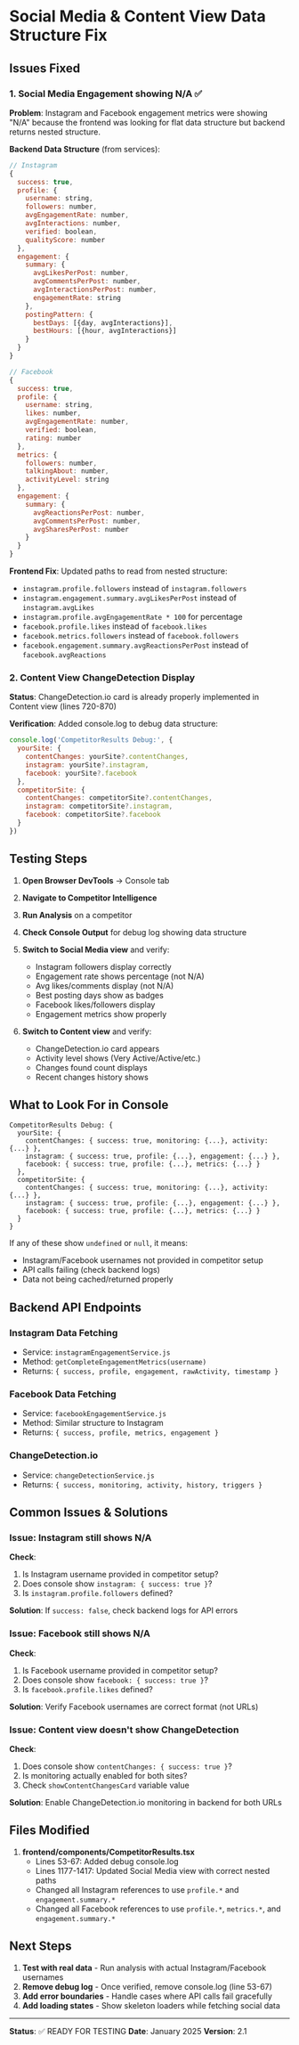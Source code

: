 # Social Media & Content View Data Structure Fix

## Issues Fixed

### 1. Social Media Engagement showing N/A ✅
**Problem**: Instagram and Facebook engagement metrics were showing "N/A" because the frontend was looking for flat data structure but backend returns nested structure.

**Backend Data Structure** (from services):
```javascript
// Instagram
{
  success: true,
  profile: {
    username: string,
    followers: number,
    avgEngagementRate: number,
    avgInteractions: number,
    verified: boolean,
    qualityScore: number
  },
  engagement: {
    summary: {
      avgLikesPerPost: number,
      avgCommentsPerPost: number,
      avgInteractionsPerPost: number,
      engagementRate: string
    },
    postingPattern: {
      bestDays: [{day, avgInteractions}],
      bestHours: [{hour, avgInteractions}]
    }
  }
}

// Facebook
{
  success: true,
  profile: {
    username: string,
    likes: number,
    avgEngagementRate: number,
    verified: boolean,
    rating: number
  },
  metrics: {
    followers: number,
    talkingAbout: number,
    activityLevel: string
  },
  engagement: {
    summary: {
      avgReactionsPerPost: number,
      avgCommentsPerPost: number,
      avgSharesPerPost: number
    }
  }
}
```

**Frontend Fix**: Updated paths to read from nested structure:
- `instagram.profile.followers` instead of `instagram.followers`
- `instagram.engagement.summary.avgLikesPerPost` instead of `instagram.avgLikes`
- `instagram.profile.avgEngagementRate * 100` for percentage
- `facebook.profile.likes` instead of `facebook.likes`
- `facebook.metrics.followers` instead of `facebook.followers`
- `facebook.engagement.summary.avgReactionsPerPost` instead of `facebook.avgReactions`

### 2. Content View ChangeDetection Display
**Status**: ChangeDetection.io card is already properly implemented in Content view (lines 720-870)

**Verification**: Added console.log to debug data structure:
```javascript
console.log('CompetitorResults Debug:', {
  yourSite: {
    contentChanges: yourSite?.contentChanges,
    instagram: yourSite?.instagram,
    facebook: yourSite?.facebook
  },
  competitorSite: {
    contentChanges: competitorSite?.contentChanges,
    instagram: competitorSite?.instagram,
    facebook: competitorSite?.facebook
  }
})
```

## Testing Steps

1. **Open Browser DevTools** → Console tab
2. **Navigate to Competitor Intelligence**
3. **Run Analysis** on a competitor
4. **Check Console Output** for debug log showing data structure
5. **Switch to Social Media view** and verify:
   - Instagram followers display correctly
   - Engagement rate shows percentage (not N/A)
   - Avg likes/comments display (not N/A)
   - Best posting days show as badges
   - Facebook likes/followers display
   - Engagement metrics show properly

6. **Switch to Content view** and verify:
   - ChangeDetection.io card appears
   - Activity level shows (Very Active/Active/etc.)
   - Changes found count displays
   - Recent changes history shows

## What to Look For in Console

```
CompetitorResults Debug: {
  yourSite: {
    contentChanges: { success: true, monitoring: {...}, activity: {...} },
    instagram: { success: true, profile: {...}, engagement: {...} },
    facebook: { success: true, profile: {...}, metrics: {...} }
  },
  competitorSite: {
    contentChanges: { success: true, monitoring: {...}, activity: {...} },
    instagram: { success: true, profile: {...}, engagement: {...} },
    facebook: { success: true, profile: {...}, metrics: {...} }
  }
}
```

If any of these show `undefined` or `null`, it means:
- Instagram/Facebook usernames not provided in competitor setup
- API calls failing (check backend logs)
- Data not being cached/returned properly

## Backend API Endpoints

### Instagram Data Fetching
- Service: `instagramEngagementService.js`
- Method: `getCompleteEngagementMetrics(username)`
- Returns: `{ success, profile, engagement, rawActivity, timestamp }`

### Facebook Data Fetching
- Service: `facebookEngagementService.js`
- Method: Similar structure to Instagram
- Returns: `{ success, profile, metrics, engagement }`

### ChangeDetection.io
- Service: `changeDetectionService.js`
- Returns: `{ success, monitoring, activity, history, triggers }`

## Common Issues & Solutions

### Issue: Instagram still shows N/A
**Check**:
1. Is Instagram username provided in competitor setup?
2. Does console show `instagram: { success: true }`?
3. Is `instagram.profile.followers` defined?

**Solution**: If `success: false`, check backend logs for API errors

### Issue: Facebook still shows N/A
**Check**:
1. Is Facebook username provided in competitor setup?
2. Does console show `facebook: { success: true }`?
3. Is `facebook.profile.likes` defined?

**Solution**: Verify Facebook usernames are correct format (not URLs)

### Issue: Content view doesn't show ChangeDetection
**Check**:
1. Does console show `contentChanges: { success: true }`?
2. Is monitoring actually enabled for both sites?
3. Check `showContentChangesCard` variable value

**Solution**: Enable ChangeDetection.io monitoring in backend for both URLs

## Files Modified

1. **frontend/components/CompetitorResults.tsx**
   - Lines 53-67: Added debug console.log
   - Lines 1177-1417: Updated Social Media view with correct nested paths
   - Changed all Instagram references to use `profile.*` and `engagement.summary.*`
   - Changed all Facebook references to use `profile.*`, `metrics.*`, and `engagement.summary.*`

## Next Steps

1. **Test with real data** - Run analysis with actual Instagram/Facebook usernames
2. **Remove debug log** - Once verified, remove console.log (line 53-67)
3. **Add error boundaries** - Handle cases where API calls fail gracefully
4. **Add loading states** - Show skeleton loaders while fetching social data

---

**Status**: ✅ READY FOR TESTING
**Date**: January 2025
**Version**: 2.1
